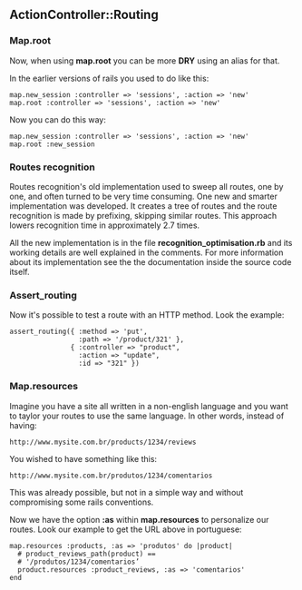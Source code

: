 ## ActionController::Routing

### Map.root
Now, when using **map.root** you can be more **DRY** using an alias for that.

In the earlier versions of rails you used to do like this:

	map.new_session :controller => 'sessions', :action => 'new'
	map.root :controller => 'sessions', :action => 'new'
	
Now you can do this way:

	map.new_session :controller => 'sessions', :action => 'new'
	map.root :new_session
	
### Routes recognition 
Routes recognition's old implementation used to sweep all routes, one by one, and often turned to be very time consuming. One new and smarter implementation was developed. It creates a tree of routes and the route recognition is made by prefixing, skipping similar routes. This approach lowers recognition time in approximately 2.7 times. 

All the new implementation is in the file **recognition\_optimisation.rb** and its working details are well explained in the comments. For more information about its implementation see the the documentation inside the source code itself.

### Assert_routing

Now it's possible to test a route with an HTTP method. Look the example:

	assert_routing({ :method => 'put',
	                 :path => '/product/321' },
	               { :controller => "product",
	                 :action => "update",
	                 :id => "321" })
	
### Map.resources
	
Imagine you have a site all written in a non-english language and you want to taylor your routes to use the same language. In other words, instead of having:

	http://www.mysite.com.br/products/1234/reviews

You wished to have something like this:

	http://www.mysite.com.br/produtos/1234/comentarios

This was already possible, but not in a simple way and without compromising some rails conventions.

Now we have the option **:as** within **map.resources** to personalize our routes. Look our example to get the URL above in portuguese:

	map.resources :products, :as => 'produtos' do |product|
	  # product_reviews_path(product) ==
	  # '/produtos/1234/comentarios’
	  product.resources :product_reviews, :as => 'comentarios'
	end